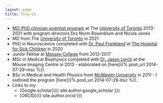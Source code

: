```yaml
---
layout: page
title: Tiny CV
---
```


* [MD-PhD clinician scientist program](http://www.md.utoronto.ca/current-student-biographies) at The [University of Toronto](http://www.utoronto.ca/) 2013-2021 with program directors Drs Norm Rosenblum and Nicola Jones
* MD from The [University of Toronto](https://md.utoronto.ca/md-program) in 2021
* PhD in Neuroscience completed with [Dr. Paul Frankland](https://www.jflab.ca/) at [The Hospital for Sick Children](http://www.sickkids.ca/) in 2020
* Junior Fellow at [Massey College](http://www.masseycollege.ca) from 2012-2017
* MSc in Medical Biophysics completed with [Dr. Jason Lerch](http://medbio.utoronto.ca/faculty/lerch.html) at the Mouse Imaging Centre in 2013 - elaborated on [here]({% post_url 2014-07-29-msc %}). 
* BSc in Medical and Health Physics from [McMaster University](https://www.mcmaster.ca/) in 2011 - I outlined the program [here]({% post_url 2014-07-28-bsc %}).
* Links to my:
    * [Google scholar]({{ site.author.google_scholar }})
    * [ORCID]({{ site.author.orcid }})